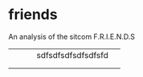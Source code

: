 # friends
An analysis of the sitcom F.R.I.E.N.D.S


|   |   |   |   |   |
|---|---|---|---|---|
|   |   |   |  sdfsdfsdfsdfsdfsfd |   |
|   |   |   |   |   |
|   |   |   |   |   |

